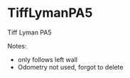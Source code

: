 # TiffLymanPA5
Tiff Lyman
PA5

Notes:
- only follows left wall
- Odometry not used, forgot to delete
